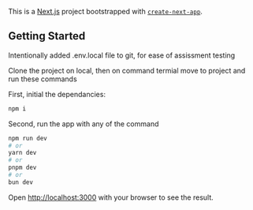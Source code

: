 This is a [Next.js](https://nextjs.org) project bootstrapped with [`create-next-app`](https://nextjs.org/docs/app/api-reference/cli/create-next-app).

## Getting Started

Intentionally added .env.local file to git, for ease of assissment testing

Clone the project on local, then on command termial move to project and run these commands

First, initial the dependancies:

```bash
npm i
```

Second, run the app with any of the command
```bash
npm run dev
# or
yarn dev
# or
pnpm dev
# or
bun dev
```

Open [http://localhost:3000](http://localhost:3000) with your browser to see the result.
